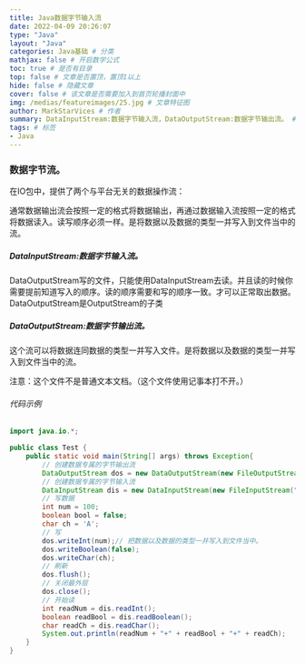 ```yaml
---
title: Java数据字节输入流
date: 2022-04-09 20:26:07
type: "Java"
layout: "Java"
categories: Java基础 # 分类
mathjax: false # 开启数学公式
toc: true # 是否有目录
top: false # 文章是否置顶，置顶1以上
hide: false # 隐藏文章
cover: false # 该文章是否需要加入到首页轮播封面中
img: /medias/featureimages/25.jpg # 文章特征图
author: MarkStarVices # 作者
summary: DataInputStream:数据字节输入流，DataOutputStream:数据字节输出流。 # 摘要内容
tags: # 标签
- Java
---
```


### 数据字节流。

在IO包中，提供了两个与平台无关的数据操作流：

通常数据输出流会按照一定的格式将数据输出，再通过数据输入流按照一定的格式将数据读入。读写顺序必须一样。是将数据以及数据的类型一并写入到文件当中的流。

##### DataInputStream:数据字节输入流。

DataOutputStream写的文件，只能使用DataInputStream去读。并且读的时候你需要提前知道写入的顺序。读的顺序需要和写的顺序一致。才可以正常取出数据。DataOutputStream是OutputStream的子类

##### DataOutputStream:数据字节输出流。

这个流可以将数据连同数据的类型一并写入文件。是将数据以及数据的类型一并写入到文件当中的流。

注意：这个文件不是普通文本文档。（这个文件使用记事本打不开。）

###### 代码示例

```java
import java.io.*;

public class Test {
    public static void main(String[] args) throws Exception{
        // 创建数据专属的字节输出流
        DataOutputStream dos = new DataOutputStream(new FileOutputStream("D:/data.txt"));
        // 创建数据专属的字节输入流
        DataInputStream dis = new DataInputStream(new FileInputStream("D:/data.txt"));
        // 写数据
        int num = 100;
        boolean bool = false;
        char ch = 'A';
        // 写
        dos.writeInt(num);// 把数据以及数据的类型一并写入到文件当中。
        dos.writeBoolean(false);
        dos.writeChar(ch);
        // 刷新
        dos.flush();
        // 关闭最外层
        dos.close();
        // 开始读
        int readNum = dis.readInt();
        boolean readBool = dis.readBoolean();
        char readCh = dis.readChar();
        System.out.println(readNum + "+" + readBool + "+" + readCh);
    }
}
```

